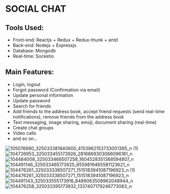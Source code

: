 # SOCIAL CHAT

## Tools Used:

- Front-end: Reactjs + Redux + Redux-thunk + antd
- Back-end: Nodejs + Expressjs
- Database: Mongodb
- Real-time: Socketio

## Main Features:

- Login, logout
- Forgot password (Confirmation via email)
- Update personal information
- Update password
- Search for friends
- Add friends to the address book, accept friend requests (send real-time notifications), remove friends from the address book
- Text messaging, image sharing, emoji, document sharing (real-time)
- Create chat groups
- Video calls
- and so on...

![105076680_325033381840600_4153962153733001385_n (1)](https://user-images.githubusercontent.com/29099821/182515853-c5e67cd1-3de1-4356-a1e5-66fc1ec523ca.jpg)
![104726953_325033455173926_2816869303066096181_n](https://user-images.githubusercontent.com/29099821/182515865-4fafcf6a-8bf3-4465-b379-07227248069b.jpg)
![104484008_325033468507258_1604528351368594807_n](https://user-images.githubusercontent.com/29099821/182515870-f47e241a-febf-49c8-8aab-316cf358ac30.jpg)
![104491146_325033465173925_6559819465581123621_n](https://user-images.githubusercontent.com/29099821/182515871-a35ea34f-0664-47a5-960f-0535b4d61bff.jpg)
![104476261_325033338507271_1515183941087196923_n (1)](https://user-images.githubusercontent.com/29099821/182515876-c1707e96-c083-492b-adcc-8cadeba132d1.jpg)
![104476261_325033338507271_1515183941087196923_n](https://user-images.githubusercontent.com/29099821/182515880-effcba1a-d33b-4b50-84b4-24043173417b.jpg)
![104491143_325033555173916_8489063508962048944_n](https://user-images.githubusercontent.com/29099821/182515883-528c3b95-5a80-4fec-a17e-1054a8b39f27.jpg)
![104476258_325033395173932_1337407179246773083_n](https://user-images.githubusercontent.com/29099821/182515886-abef043d-c10c-4c42-aa0b-6232a2557956.jpg)
